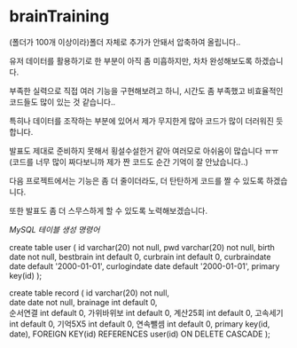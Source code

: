 # brainTraining

(폴더가 100개 이상이라)폴더 자체로 추가가 안돼서 압축하여 올립니다..

유저 데이터를 활용하기로 한 부분이 아직 좀 미흡하지만, 차차 완성해보도록 하겠습니다.

부족한 실력으로 직접 여러 기능을 구현해보려고 하니, 시간도 좀 부족했고 비효율적인 코드들도 많이 있는 것 같습니다..

특히나 데이터를 조작하는 부분에 있어서 제가 무지한게 많아 코드가 많이 더러워진 듯 합니다.

발표도 제대로 준비하지 못해서 횡설수설한거 같아 여러모로 아쉬움이 많습니다 ㅠㅠ
(코드를 너무 많이 짜다보니까 제가 짠 코드도 순간 기억이 잘 안났습니다..)

다음 프로젝트에서는 기능은 좀 더 줄이더라도, 더 탄탄하게 코드를 짤 수 있도록 하겠습니다. 

또한 발표도 좀 더 스무스하게 할 수 있도록 노력해보겠습니다.

*MySQL 테이블 생성 명령어*

create table user (
  id varchar(20) not null,
  pwd varchar(20) not null,
  birth date not null,
  bestbrain int default 0,
  curbrain int default 0,
  curbraindate date default '2000-01-01',
  curlogindate date default '2000-01-01',
  primary key(id)
);

create table record (
  id varchar(20) not null,	
  date date not null,
  brainage int default 0,	
  순서연결 int default 0,
  가위바위보 int default 0,
  계산25회 int default 0,
  고속세기 int default 0, 
  기억5X5 int default 0,
  연속뺄셈 int default 0,
  primary key(id, date),
  FOREIGN KEY(id) REFERENCES user(id) ON DELETE CASCADE
);
